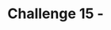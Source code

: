 # Challenge 15 - <Title of Challenge> - Coach's Guide 

[< Previous Solution](./Solution-14.md) - **[Home](./README.md)** - [Next Solution >](./Solution-16.md)

## Notes & Guidance

This is the only section you need to include.

Use general non-bulleted text for the beginning of a solution area for this challenge

- Then move into bullets
  - And sub-bullets and even
    - sub-sub-bullets

Break things apart with more than one bullet list

- Like this
- One
- Right
- Here
